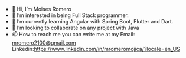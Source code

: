 - 👋 Hi, I’m Moises Romero
- 👀 I’m interested in being Full Stack programmer.
- 🌱 I’m currently learning Angular with Spring Boot, Flutter and Dart.
- 💞️ I’m looking to collaborate on any project with Java
- 📫 How to reach me you can write me at my 
Email: mromero2100@gmail.com
Linkedin:https://www.linkedin.com/in/mromeromojica/?locale=en_US
<!---
MROMERO2100/MROMERO2100 is a ✨ special ✨ repository because its `README.md` (this file) appears on your GitHub profile.
You can click the Preview link to take a look at your changes.
--->
